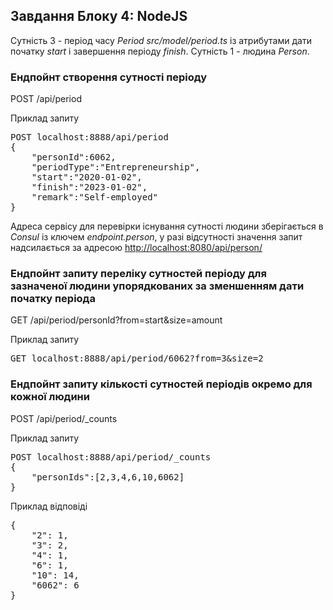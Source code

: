 <h2>Завдання Блоку 4: NodeJS</h2>

Сутність 3 - період часу <i>Period</i> <i>src/model/period.ts</i> із атрибутами дати початку <i>start</i> і завершення періоду <i>finish</i>.
Сутність 1 - людина <i>Person</i>.<p>

<h3>Ендпойнт створення сутності періоду </h3>
POST /api/period
<p>
Приклад запиту
<pre>
POST localhost:8888/api/period
{
    "personId":6062,
    "periodType":"Entrepreneurship",
    "start":"2020-01-02",
    "finish":"2023-01-02",
    "remark":"Self-employed"
}
</pre>
<p>
Адреса сервісу для перевірки існування сутності людини зберігається в <i>Consul</i> із ключем <i>endpoint.person</i>, у разі відсутності значення запит надсилається за адресою <u>http://localhost:8080/api/person/</u>
<p>
<h3>Ендпойнт запиту переліку сутностей періоду для зазначеної людини упорядкованих за зменшенням дати початку періода</h3><p>
GET /api/period/personId?from=start&size=amount
<p>
Приклад запиту 
<pre>
GET localhost:8888/api/period/6062?from=3&size=2
</pre>
<p>
<h3>Ендпойнт запиту кількості сутностей періодів окремо для кожної людини </h3>
POST /api/period/_counts
<p>
Приклад запиту
<pre>
POST localhost:8888/api/period/_counts
{
    "personIds":[2,3,4,6,10,6062]
}
</pre>
<p>
Приклад відповіді<p>
<pre>
{
    "2": 1,
    "3": 2,
    "4": 1,
    "6": 1,
    "10": 14,
    "6062": 6
}
</pre>